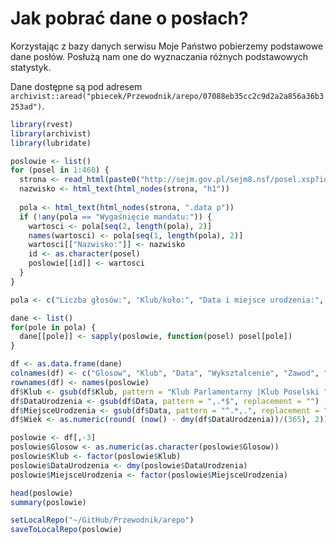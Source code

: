 # Jak pobrać dane o posłach?

Korzystając z bazy danych serwisu Moje Państwo pobierzemy podstawowe dane posłów. Posłużą nam one do wyznaczania różnych podstawowych statystyk.

Dane dostępne są pod adresem `archivist::aread("pbiecek/Przewodnik/arepo/07088eb35cc2c9d2a2a856a36b3253ad")`.


```r
library(rvest)
library(archivist)
library(lubridate)

poslowie <- list()
for (posel in 1:460) {
  strona <- read_html(paste0("http://sejm.gov.pl/sejm8.nsf/posel.xsp?id=",posel%/%100, (posel%/%10)%%10, posel %% 10))
  nazwisko <- html_text(html_nodes(strona, "h1"))
  
  pola <- html_text(html_nodes(strona, ".data p"))
  if (!any(pola == "Wygaśnięcie mandatu:")) {
    wartosci <- pola[seq(2, length(pola), 2)]
    names(wartosci) <- pola[seq(1, length(pola), 2)]
    wartosci[["Nazwisko:"]] <- nazwisko
    id <- as.character(posel)
    poslowie[[id]] <- wartosci
  }
}

pola <- c("Liczba głosów:", "Klub/koło:", "Data i miejsce urodzenia:", "Wykształcenie:", "Zawód:", "Nazwisko:")

dane <- list()
for(pole in pola) {
  dane[[pole]] <- sapply(poslowie, function(posel) posel[pole])
}

df <- as.data.frame(dane)
colnames(df) <- c("Glosow", "Klub", "Data", "Wyksztalcenie", "Zawod", "ImieNazwisko")
rownames(df) <- names(poslowie)
df$Klub <- gsub(df$Klub, pattern = "Klub Parlamentarny |Klub Poselski ", replacement="")
df$DataUrodzenia <- gsub(df$Data, pattern = ",.*$", replacement = "")
df$MiejsceUrodzenia <- gsub(df$Data, pattern = "^.*,.", replacement = "")
df$Wiek <- as.numeric(round( (now() - dmy(df$DataUrodzenia))/(365), 2))

poslowie <- df[,-3]
poslowie$Glosow <- as.numeric(as.character(poslowie$Glosow))
poslowie$Klub <- factor(poslowie$Klub)
poslowie$DataUrodzenia <- dmy(poslowie$DataUrodzenia)
poslowie$MiejsceUrodzenia <- factor(poslowie$MiejsceUrodzenia)

head(poslowie)
summary(poslowie)

setLocalRepo("~/GitHub/Przewodnik/arepo")
saveToLocalRepo(poslowie)
```

